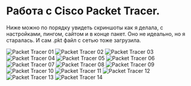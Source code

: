 # Работа с Cisco Packet Tracer.  

Ниже можно по порядку увидеть скриншоты как я делала, с настройками, пингом, сайтом и в конце пакет.
Оно не идеально, но я старалась. И сам .pkt файл с сетью тоже загрузила.

![Packet Tracer 01](Packet_tracer_01.jpg)
![Packet Tracer 02](Packet_tracer_02.jpg)
![Packet Tracer 03](Packet_tracer_03.jpg)
![Packet Tracer 04](Packet_tracer_04.jpg)
![Packet Tracer 05](Packet_tracer_05.jpg)
![Packet Tracer 06](Packet_tracer_06.jpg)
![Packet Tracer 07](Packet_tracer_07.jpg)
![Packet Tracer 08](Packet_tracer_08.jpg)
![Packet Tracer 09](Packet_tracer_09.jpg)
![Packet Tracer 10](Packet_tracer_10.jpg)
![Packet Tracer 11](Packet_tracer_11.jpg)
![Packet Tracer 12](Packet_tracer_12.jpg)
![Packet Tracer 13](Packet_tracer_13.jpg)
![Packet Tracer 14](Packet_tracer_14.jpg)

